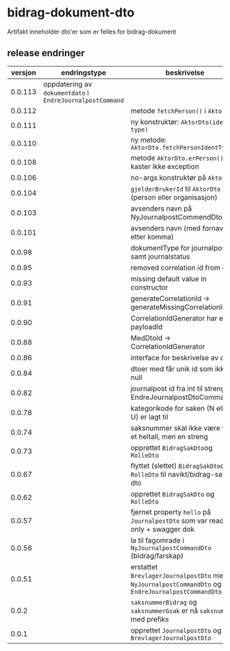 # bidrag-dokument-dto

Artifakt inneholder dto'er som er felles for bidrag-dokument

## release endringer

versjon | endringstype | beskrivelse
--------|--------------|------------------------
0.0.113 | oppdatering av `dokumentdato` i `EndreJournalpostCommand`
0.0.112 | | metode `fetchPerson()` i `AktorDto`
0.0.111 | | ny konstruktør: `AktorDto(ident, type)`
0.0.110 | | ny metode: `AktorDto.fetchPersonIdentType()`
0.0.108 | | metode `AktorDto.erPerson()` kaster ikke exception
0.0.106 | | no-args konstruktør på `AktorDto`
0.0.104 | | `gjelderBrukerId` til `AktorDto` (person eller organisasjon)
0.0.103 | | avsenders navn på NyJournalpostCommendDto
0.0.101 | | avsenders navn (med fornavn etter komma)
0.0.98 | | dokumentType for journalpost, samt journalstatus
0.0.95 | | removed correlation id from dtos
0.0.93 | | missing default value in constructor
0.0.91 | | generateCorrelationId -> generateMissingCorrelationId
0.0.90 | | CorrelationIdGenerator har en payloadId
0.0.88 | | MedDtoId -> CorrelationIdGenerator
0.0.86 | | interface for beskrivelse av dto id
0.0.84 | | dtoer med får unik id som ikke er null
0.0.82 | | journalpost id fra int til streng i EndreJournalpostDtoCommand
0.0.78 | | kategorikode for saken (N eller U) er lagt til
0.0.74 | | saksnummer skal ikke være være et heltall, men en streng
0.0.73 | | opprettet `BidragSakDto`og `RolleDto`
0.0.67 | | flyttet (slettet) `BidragSakDto`og `RolleDto` til navikt/bidrag-sak-dto
0.0.62 | | opprettet `BidragSakDto` og `RolleDto`
0.0.57 | | fjernet property `hello` på `JournalpostDto` som var read only + swagger dok
0.0.56 | | la til fagomrade i `NyJournalpostCommandDto` (bidrag/farskap)
0.0.51 | | erstattet `BrevlagerJournalpostDto` med `NyJournalpostCommandDto` og `EndreJournalpostCommandDto`
0.0.2 | | `saksnummerBidrag` og `saksnummerGsak` er nå `saksnummer` med prefiks
0.0.1 | | opprettet `JournalpostDto` og `BrevlagerJournalpostDto`
